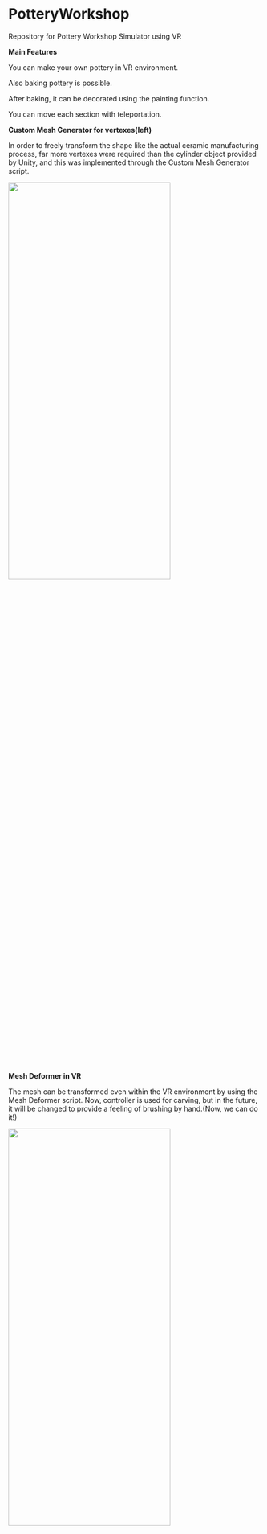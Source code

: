 # PotteryWorkshop
Repository for Pottery Workshop Simulator using VR


**Main Features**

You can make your own pottery in VR environment.

Also baking pottery is possible.

After baking, it can be decorated using the painting function.

You can move each section with teleportation.



**Custom Mesh Generator for vertexes(left)**

In order to freely transform the shape like the actual ceramic manufacturing process, far more vertexes were required than the cylinder object provided by Unity, and this was implemented through the Custom Mesh Generator script.

<img src="https://github.com/user-attachments/assets/cb10da06-1de2-44c7-9749-432491656d03" width="80%" height="45%"/>


**Mesh Deformer in VR**

The mesh can be transformed even within the VR environment by using the Mesh Deformer script. Now, controller is used for carving, but in the future, it will be changed to provide a feeling of brushing by hand.(Now, we can do it!)

<img src="https://github.com/user-attachments/assets/318b6e48-9e9d-4494-8140-63697db86364" width="80%" height="45%"/>

<img src="https://github.com/user-attachments/assets/55aa6b5e-2d79-4af6-8671-e5cf8d46adf6" width="80%" height="45%"/>


**Teleportation for each section**

<img src="https://github.com/user-attachments/assets/2e3b3a20-5fb6-4e9a-98d0-1ecd30870385" width="80%" height="45%"/>


**Modeling for kiln**

<img src="https://github.com/user-attachments/assets/8c783c97-05c6-448d-b378-ef2375557325" width="80%" height="45%"/>
